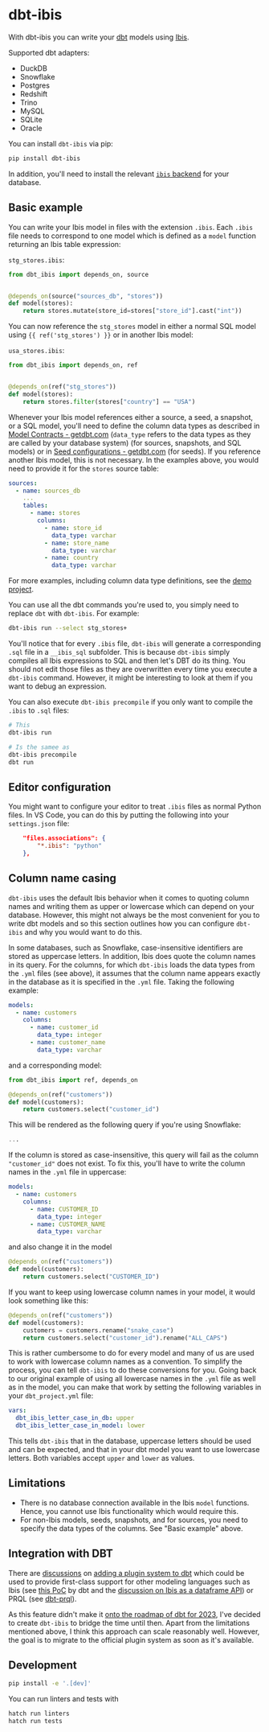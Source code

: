 # dbt-ibis
With dbt-ibis you can write your [dbt](https://www.getdbt.com/) models using [Ibis](https://ibis-project.org/).

Supported dbt adapters:
* DuckDB
* Snowflake
* Postgres
* Redshift
* Trino
* MySQL
* SQLite
* Oracle

You can install `dbt-ibis` via pip:
```bash
pip install dbt-ibis
```
In addition, you'll need to install the relevant [`ibis` backend](https://ibis-project.org/install) for your database.

## Basic example
You can write your Ibis model in files with the extension `.ibis`. Each `.ibis` file needs to correspond to one model which is defined as a `model` function returning an Ibis table expression:

`stg_stores.ibis`:
```python
from dbt_ibis import depends_on, source


@depends_on(source("sources_db", "stores"))
def model(stores):
    return stores.mutate(store_id=stores["store_id"].cast("int"))
```

You can now reference the `stg_stores` model in either a normal SQL model using `{{ ref('stg_stores') }}` or in another Ibis model:

`usa_stores.ibis`:
```python
from dbt_ibis import depends_on, ref


@depends_on(ref("stg_stores"))
def model(stores):
    return stores.filter(stores["country"] == "USA")
```

Whenever your Ibis model references either a source, a seed, a snapshot, or a SQL model, you'll need to define the column data types as described in [Model Contracts - getdbt.com](https://docs.getdbt.com/docs/collaborate/govern/model-contracts) (`data_type` refers to the data types as they are called by your database system) (for sources, snapshots, and SQL models) or in [Seed configurations - getdbt.com](https://docs.getdbt.com/reference/seed-configs) (for seeds). If you reference another Ibis model, this is not necessary. In the examples above, you would need to provide it for the `stores` source table:

```yml
sources:
  - name: sources_db
    ...
    tables:
      - name: stores
        columns:
          - name: store_id
            data_type: varchar
          - name: store_name
            data_type: varchar
          - name: country
            data_type: varchar
```
For more examples, including column data type definitions, see the [demo project](./demo_project/jaffle_shop/).

You can use all the dbt commands you're used to, you simply need to replace `dbt` with `dbt-ibis`. For example:
```bash
dbt-ibis run --select stg_stores+
```

You'll notice that for every `.ibis` file, `dbt-ibis` will generate a corresponding `.sql` file in a `__ibis_sql` subfolder. This is because `dbt-ibis` simply compiles all Ibis expressions to SQL and then let's DBT do its thing. You should not edit those files as they are overwritten every time you execute a `dbt-ibis` command. However, it might be interesting to look at them if you want to debug an expression.

You can also execute `dbt-ibis precompile` if you only want to compile the `.ibis` to `.sql` files:

```bash
# This
dbt-ibis run

# Is the samee as
dbt-ibis precompile
dbt run
```

## Editor configuration
You might want to configure your editor to treat `.ibis` files as normal Python files. In VS Code, you can do this by putting the following into your `settings.json` file:
```json
    "files.associations": {
        "*.ibis": "python"
    },
```

## Column name casing
`dbt-ibis` uses the default Ibis behavior when it comes to quoting column names and writing them as upper or lowercase which can depend on your database. However, this might not always be the most convenient for you to write dbt models and so this section outlines how you can configure `dbt-ibis` and why you would want to do this.

In some databases, such as Snowflake, case-insensitive identifiers are stored as uppercase letters. In addition, Ibis does quote the column names in its query. For the columns, for which `dbt-ibis` loads the data types from the `.yml` files (see above), it assumes that the column name appears exactly in the database as it is specified in the `.yml` file. Taking the following example:

```yml
models:
  - name: customers
    columns:
      - name: customer_id
        data_type: integer
      - name: customer_name
        data_type: varchar
```
and a corresponding model:

```python
from dbt_ibis import ref, depends_on

@depends_on(ref("customers"))
def model(customers):
    return customers.select("customer_id")
```
This will be rendered as the following query if you're using Snowflake:

```sql
...
```

If the column is stored as case-insensitive, this query will fail as the column `"customer_id"` does not exist. To fix this, you'll have to write the column names in the `.yml` file in uppercase:

```yml
models:
  - name: customers
    columns:
      - name: CUSTOMER_ID
        data_type: integer
      - name: CUSTOMER_NAME
        data_type: varchar
```

and also change it in the model

```python
@depends_on(ref("customers"))
def model(customers):
    return customers.select("CUSTOMER_ID")
```

If you want to keep using lowercase column names in your model, it would look something like this:

```python
@depends_on(ref("customers"))
def model(customers):
    customers = customers.rename("snake_case")
    return customers.select("customer_id").rename("ALL_CAPS")
```

This is rather cumbersome to do for every model and many of us are used to work with lowercase column names as a convention. To simplify the process, you can tell `dbt-ibis` to do these conversions for you. Going back to our original example of using all lowercase names in the `.yml` file as well as in the model, you can make that work by setting the following variables in your `dbt_project.yml` file:

```yml
vars:
  dbt_ibis_letter_case_in_db: upper
  dbt_ibis_letter_case_in_model: lower
```
This tells `dbt-ibis` that in the database, uppercase letters should be used and can be expected, and that in your dbt model you want to use lowercase letters. Both variables accept `upper` and `lower` as values.

## Limitations
* There is no database connection available in the Ibis `model` functions. Hence, you cannot use Ibis functionality which would require this.
* For non-Ibis models, seeds, snapshots, and for sources, you need to specify the data types of the columns. See "Basic example" above.

## Integration with DBT
There are [discussions](https://github.com/dbt-labs/dbt-core/pull/5274#issuecomment-1132772028) on [adding a plugin system to dbt](https://github.com/dbt-labs/dbt-core/issues/6184) which could be used to provide first-class support for other modeling languages such as Ibis (see [this PoC](https://github.com/dbt-labs/dbt-core/pull/6296) by dbt and the [discussion on Ibis as a dataframe API](https://github.com/dbt-labs/dbt-core/discussions/5738)) or PRQL (see [dbt-prql](https://github.com/PRQL/dbt-prql)).

As this feature didn't make it [onto the roadmap of dbt for 2023](https://github.com/dbt-labs/dbt-core/blob/main/docs/roadmap/2023-02-back-to-basics.md), I've decided to create `dbt-ibis` to bridge the time until then. Apart from the limitations mentioned above, I think this approach can scale reasonably well. However, the goal is to migrate to the official plugin system as soon as it's available.


## Development
```bash
pip install -e '.[dev]'
```

You can run linters and tests with
```bash
hatch run linters
hatch run tests
```
